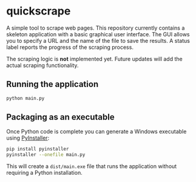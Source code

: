 # quickscrape

A simple tool to scrape web pages. This repository currently contains a 
skeleton application with a basic graphical user interface. The GUI allows
you to specify a URL and the name of the file to save the results. A status
label reports the progress of the scraping process.

The scraping logic is **not** implemented yet. Future updates will add the
actual scraping functionality.

## Running the application

```bash
python main.py
```

## Packaging as an executable

Once Python code is complete you can generate a Windows executable using
[PyInstaller](https://pyinstaller.org/):

```bash
pip install pyinstaller
pyinstaller --onefile main.py
```

This will create a `dist/main.exe` file that runs the application without
requiring a Python installation.
